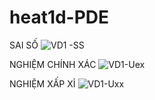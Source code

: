 # heat1d-PDE

SAI SỐ
![VD1 -SS](https://user-images.githubusercontent.com/42884132/123120016-3247f600-d46e-11eb-88d8-6a69834c978b.png)

NGHIỆM CHÍNH XÁC
![VD1-Uex](https://user-images.githubusercontent.com/42884132/123120035-35db7d00-d46e-11eb-84d7-fa0b6a73b4aa.png)

NGHIỆM XẤP XỈ
![VD1-Uxx](https://user-images.githubusercontent.com/42884132/123120047-383dd700-d46e-11eb-938c-2dd650b4022c.png)
